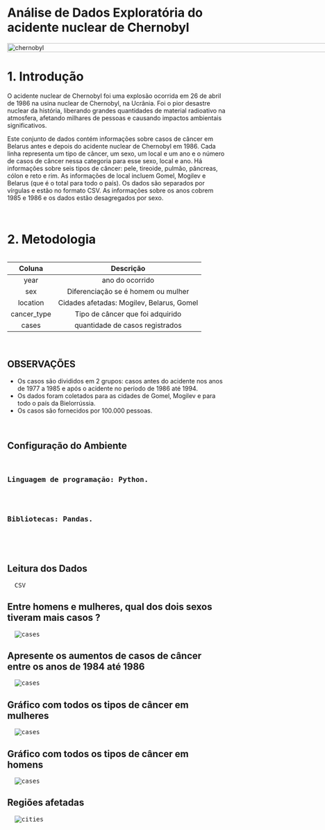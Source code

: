 #  Análise de Dados Exploratória do acidente nuclear de Chernobyl

<div style="display: flex; align-items: center; justify-content: center; width: 100vw;">
  <img src="https://i.ibb.co/s2z4NPy/background-1.png" alt="chernobyl" style="width: 100%" />
</div>

<h1>1. Introdução</h1>
<p>
O acidente nuclear de Chernobyl foi uma explosão ocorrida em 26 de abril de 1986 na usina nuclear de Chernobyl, na Ucrânia. Foi o pior desastre nuclear da história, liberando grandes quantidades de material radioativo na atmosfera, afetando milhares de pessoas e causando impactos ambientais significativos.
</p>

<p>
Este conjunto de dados contém informações sobre casos de câncer em Belarus antes e depois do acidente nuclear de Chernobyl em 1986. Cada linha representa um tipo de câncer, um sexo, um local e um ano e o número de casos de câncer nessa categoria para esse sexo, local e ano. Há informações sobre seis tipos de câncer: pele, tireoide, pulmão, pâncreas, cólon e reto e rim. As informações de local incluem Gomel, Mogilev e Belarus (que é o total para todo o país). Os dados são separados por vírgulas e estão no formato CSV. As informações sobre os anos cobrem 1985 e 1986 e os dados estão desagregados por sexo.
</p>
<br>
<h1>2. Metodologia</h1>

<div style="display: flex; align-items: center; justify-content: center;">
  <table style="text-align: center;">
    <thead>
      <tr>
        <th>Coluna</th>
        <th>Descrição</th>
      </tr>
    </thead>
    <tbody>
      <tr>
        <td>year</td>
        <td>ano do ocorrido</td>
      </tr>
      <tr>
        <td>sex</td>
        <td>Diferenciação se é homem ou mulher</td>
      </tr>
      <tr>
        <td>location</td>
        <td>Cidades afetadas: Mogilev, Belarus, Gomel</td>
      </tr>
      <tr>
        <td>cancer_type</td>
        <td>Tipo de câncer que foi adquirido</td>
      </tr>
      <tr>
        <td>cases</td>
        <td>quantidade de casos registrados</td>
      </tr>
    </tbody>
  </table>
</div>



<br />

<h2>OBSERVAÇÕES</h2>
<ul>
<li>Os casos são divididos em 2 grupos: casos antes do acidente nos anos de 1977 a 1985 e após o acidente no período de 1986 até 1994.</li>
  <li>Os dados foram coletados para as cidades de Gomel, Mogilev e para todo o país da Bielorrússia.</li>
  <li>Os casos são fornecidos por 100.000 pessoas.</li>
</ul>
<br style="width: 100%" />
<h2>Configuração do Ambiente</h2>
<pre>
 <h3>Linguagem de programação: Python.</h3>
 <h3>Bibliotecas: Pandas.</h3>
</pre>
<br>
<h2>Leitura dos Dados</h2>
<pre>
  <span>CSV</span>
</pre>
<h2>Entre homens e mulheres, qual dos dois sexos tiveram mais casos ?</h2>
<pre>
  <img src="https://i.ibb.co/VYW8dzf/YHYf-Tm-TDNl-AAAAAEl-FTk-Su-Qm-CC.png" alt="cases" />
</pre>
<h2>Apresente os aumentos de casos de câncer entre os anos de 1984 até 1986</h2>
<pre>
  <img src="https://i.ibb.co/QQs6Dxy/casos.png" alt="cases" />
</pre>
<h2>Gráfico com todos os tipos de câncer em mulheres</h2>
<pre>
  <img src="https://i.ibb.co/tDVkSyw/s-Bk-DECBFAjmj-Sp-Imq-V6u8e-PH53-Yp-AJAKZ4-AAAIDp-EIAAAIDpc-Ak-MAACYDme-AAACA6-RCAAACA6-RCAAACA6-RCA.png" alt="cases" />
</pre>
<h2>Gráfico com todos os tipos de câncer em homens</h2>
<pre>
  <img src="https://i.ibb.co/xh4Zm2h/Xf-Xq1d-PYs-WMVGRm-Zp0-Ay-Bkfi-Afgmho3bqzq1atr3-Lhx7i4-FAFxw-RAYAANg-WQQYAANg-Wp5-YAAIBtc-UQGAADYFk.png" alt="cases" />
</pre>
<h2>Regiões afetadas</h2>
<pre>
  <img src="https://i.ibb.co/1fWKs27/8-BKake-M1dl-Nrs-AAAAASUVORK5-CYII.png" alt="cities" />
</pre>
